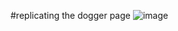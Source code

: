 #replicating the dogger page
![image](https://github.com/user-attachments/assets/43d30278-c763-4efa-a999-5fa1e8b88cd0)
